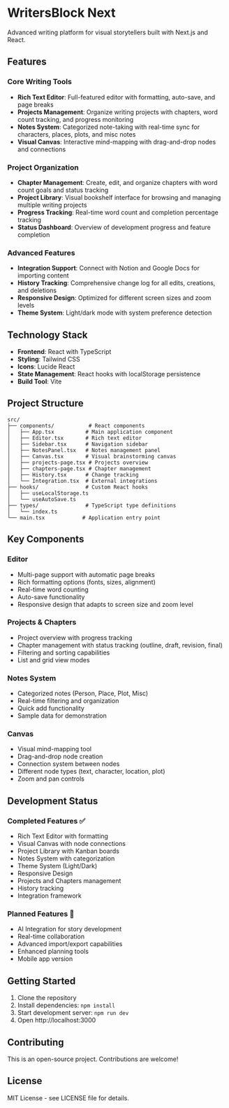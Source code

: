 # WritersBlock Next

Advanced writing platform for visual storytellers built with Next.js and React.

## Features

### Core Writing Tools
- **Rich Text Editor**: Full-featured editor with formatting, auto-save, and page breaks
- **Projects Management**: Organize writing projects with chapters, word count tracking, and progress monitoring
- **Notes System**: Categorized note-taking with real-time sync for characters, places, plots, and misc notes
- **Visual Canvas**: Interactive mind-mapping with drag-and-drop nodes and connections

### Project Organization
- **Chapter Management**: Create, edit, and organize chapters with word count goals and status tracking
- **Project Library**: Visual bookshelf interface for browsing and managing multiple writing projects
- **Progress Tracking**: Real-time word count and completion percentage tracking
- **Status Dashboard**: Overview of development progress and feature completion

### Advanced Features
- **Integration Support**: Connect with Notion and Google Docs for importing content
- **History Tracking**: Comprehensive change log for all edits, creations, and deletions
- **Responsive Design**: Optimized for different screen sizes and zoom levels
- **Theme System**: Light/dark mode with system preference detection

## Technology Stack

- **Frontend**: React with TypeScript
- **Styling**: Tailwind CSS
- **Icons**: Lucide React
- **State Management**: React hooks with localStorage persistence
- **Build Tool**: Vite

## Project Structure

```
src/
├── components/           # React components
│   ├── App.tsx          # Main application component
│   ├── Editor.tsx       # Rich text editor
│   ├── Sidebar.tsx      # Navigation sidebar
│   ├── NotesPanel.tsx   # Notes management panel
│   ├── Canvas.tsx       # Visual brainstorming canvas
│   ├── projects-page.tsx # Projects overview
│   ├── chapters-page.tsx # Chapter management
│   ├── History.tsx      # Change tracking
│   └── Integration.tsx  # External integrations
├── hooks/               # Custom React hooks
│   ├── useLocalStorage.ts
│   └── useAutoSave.ts
├── types/               # TypeScript type definitions
│   └── index.ts
└── main.tsx            # Application entry point
```

## Key Components

### Editor
- Multi-page support with automatic page breaks
- Rich formatting options (fonts, sizes, alignment)
- Real-time word counting
- Auto-save functionality
- Responsive design that adapts to screen size and zoom level

### Projects & Chapters
- Project overview with progress tracking
- Chapter management with status tracking (outline, draft, revision, final)
- Filtering and sorting capabilities
- List and grid view modes

### Notes System
- Categorized notes (Person, Place, Plot, Misc)
- Real-time filtering and organization
- Quick add functionality
- Sample data for demonstration

### Canvas
- Visual mind-mapping tool
- Drag-and-drop node creation
- Connection system between nodes
- Different node types (text, character, location, plot)
- Zoom and pan controls

## Development Status

### Completed Features ✅
- Rich Text Editor with formatting
- Visual Canvas with node connections
- Project Library with Kanban boards
- Notes System with categorization
- Theme System (Light/Dark)
- Responsive Design
- Projects and Chapters management
- History tracking
- Integration framework

### Planned Features 🚧
- AI Integration for story development
- Real-time collaboration
- Advanced import/export capabilities
- Enhanced planning tools
- Mobile app version

## Getting Started

1. Clone the repository
2. Install dependencies: `npm install`
3. Start development server: `npm run dev`
4. Open http://localhost:3000

## Contributing

This is an open-source project. Contributions are welcome!

## License

MIT License - see LICENSE file for details.
